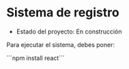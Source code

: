 <h1>Sistema de registro</h1>

- Estado del proyecto: En construcción
  
Para ejecutar el sistema, debes poner:

´´´npm install react´´´
